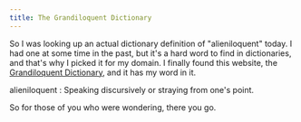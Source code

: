 ```yaml
---
title: The Grandiloquent Dictionary
---
```

So I was looking up an actual dictionary definition of "alieniloquent" today.
I had one at some time in the past, but it's a hard word to find in
dictionaries, and that's why I picked it for my domain. I finally found this
website, the [Grandiloquent Dictionary][1], and it has my word in it.

alieniloquent
: Speaking discursively or straying from one's point.

So for those of you who were wondering, there you go.

   [1]: http://www.islandnet.com/~egbird/dict/dict.htm

